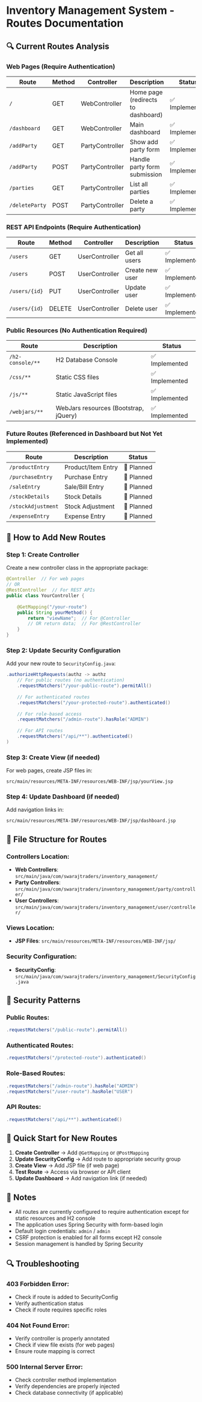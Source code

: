 # Inventory Management System - Routes Documentation

## 🔍 **Current Routes Analysis**

### **Web Pages (Require Authentication)**
| Route | Method | Controller | Description | Status |
|-------|--------|------------|-------------|---------|
| `/` | GET | WebController | Home page (redirects to dashboard) | ✅ Implemented |
| `/dashboard` | GET | WebController | Main dashboard | ✅ Implemented |
| `/addParty` | GET | PartyController | Show add party form | ✅ Implemented |
| `/addParty` | POST | PartyController | Handle party form submission | ✅ Implemented |
| `/parties` | GET | PartyController | List all parties | ✅ Implemented |
| `/deleteParty` | POST | PartyController | Delete a party | ✅ Implemented |

### **REST API Endpoints (Require Authentication)**
| Route | Method | Controller | Description | Status |
|-------|--------|------------|-------------|---------|
| `/users` | GET | UserController | Get all users | ✅ Implemented |
| `/users` | POST | UserController | Create new user | ✅ Implemented |
| `/users/{id}` | PUT | UserController | Update user | ✅ Implemented |
| `/users/{id}` | DELETE | UserController | Delete user | ✅ Implemented |

### **Public Resources (No Authentication Required)**
| Route | Description | Status |
|-------|-------------|---------|
| `/h2-console/**` | H2 Database Console | ✅ Implemented |
| `/css/**` | Static CSS files | ✅ Implemented |
| `/js/**` | Static JavaScript files | ✅ Implemented |
| `/webjars/**` | WebJars resources (Bootstrap, jQuery) | ✅ Implemented |

### **Future Routes (Referenced in Dashboard but Not Yet Implemented)**
| Route | Description | Status |
|-------|-------------|---------|
| `/productEntry` | Product/Item Entry | 🔄 Planned |
| `/purchaseEntry` | Purchase Entry | 🔄 Planned |
| `/saleEntry` | Sale/Bill Entry | 🔄 Planned |
| `/stockDetails` | Stock Details | 🔄 Planned |
| `/stockAdjustment` | Stock Adjustment | 🔄 Planned |
| `/expenseEntry` | Expense Entry | 🔄 Planned |

## 🔧 **How to Add New Routes**

### **Step 1: Create Controller**
Create a new controller class in the appropriate package:

```java
@Controller  // For web pages
// OR
@RestController  // For REST APIs
public class YourController {
    
    @GetMapping("/your-route")
    public String yourMethod() {
        return "viewName";  // For @Controller
        // OR return data;  // For @RestController
    }
}
```

### **Step 2: Update Security Configuration**
Add your new route to `SecurityConfig.java`:

```java
.authorizeHttpRequests(authz -> authz
    // For public routes (no authentication)
    .requestMatchers("/your-public-route").permitAll()
    
    // For authenticated routes
    .requestMatchers("/your-protected-route").authenticated()
    
    // For role-based access
    .requestMatchers("/admin-route").hasRole("ADMIN")
    
    // For API routes
    .requestMatchers("/api/**").authenticated()
)
```

### **Step 3: Create View (if needed)**
For web pages, create JSP files in:
```
src/main/resources/META-INF/resources/WEB-INF/jsp/yourView.jsp
```

### **Step 4: Update Dashboard (if needed)**
Add navigation links in:
```
src/main/resources/META-INF/resources/WEB-INF/jsp/dashboard.jsp
```

## 📁 **File Structure for Routes**

### **Controllers Location:**
- **Web Controllers**: `src/main/java/com/swarajtraders/inventory_management/`
- **Party Controllers**: `src/main/java/com/swarajtraders/inventory_management/party/controller/`
- **User Controllers**: `src/main/java/com/swarajtraders/inventory_management/user/controller/`

### **Views Location:**
- **JSP Files**: `src/main/resources/META-INF/resources/WEB-INF/jsp/`

### **Security Configuration:**
- **SecurityConfig**: `src/main/java/com/swarajtraders/inventory_management/SecurityConfig.java`

## 🔐 **Security Patterns**

### **Public Routes:**
```java
.requestMatchers("/public-route").permitAll()
```

### **Authenticated Routes:**
```java
.requestMatchers("/protected-route").authenticated()
```

### **Role-Based Routes:**
```java
.requestMatchers("/admin-route").hasRole("ADMIN")
.requestMatchers("/user-route").hasRole("USER")
```

### **API Routes:**
```java
.requestMatchers("/api/**").authenticated()
```

## 🚀 **Quick Start for New Routes**

1. **Create Controller** → Add `@GetMapping` or `@PostMapping`
2. **Update SecurityConfig** → Add route to appropriate security group
3. **Create View** → Add JSP file (if web page)
4. **Test Route** → Access via browser or API client
5. **Update Dashboard** → Add navigation link (if needed)

## 📝 **Notes**

- All routes are currently configured to require authentication except for static resources and H2 console
- The application uses Spring Security with form-based login
- Default login credentials: `admin` / `admin`
- CSRF protection is enabled for all forms except H2 console
- Session management is handled by Spring Security

## 🔍 **Troubleshooting**

### **403 Forbidden Error:**
- Check if route is added to SecurityConfig
- Verify authentication status
- Check if route requires specific roles

### **404 Not Found Error:**
- Verify controller is properly annotated
- Check if view file exists (for web pages)
- Ensure route mapping is correct

### **500 Internal Server Error:**
- Check controller method implementation
- Verify dependencies are properly injected
- Check database connectivity (if applicable)
